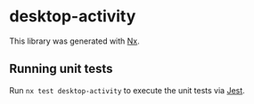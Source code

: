 # desktop-activity

This library was generated with [Nx](https://nx.dev).

## Running unit tests

Run `nx test desktop-activity` to execute the unit tests via [Jest](https://jestjs.io).
